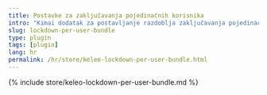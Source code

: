 ```yaml
---
title: Postavke za zaključavanja pojedinačnih korisnika
intro: "Kimai dodatak za postavljanje razdoblja zaključavanja pojedinačnih korisnika"
slug: lockdown-per-user-bundle
type: plugin
tags: [plugin]
lang: hr
permalink: /hr/store/keleo-lockdown-per-user-bundle.html
---
```


{% include store/keleo-lockdown-per-user-bundle.md %}
